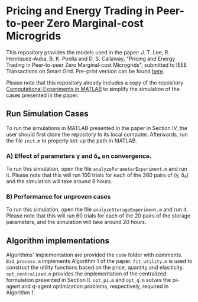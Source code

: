 # Pricing and Energy Trading in Peer-to-peer Zero Marginal-cost Microgrids

This repository provides the models used in the paper: J. T. Lee, R. Henriquez-Auba, B. K. Poolla and D. S. Callaway, "Pricing and Energy Trading in Peer-to-peer Zero Marginal-cost Microgrids", submitted to IEEE Transactions on Smart Grid. Pre-print version can be found [here](https://arxiv.org/abs/2103.13530).

Please note that this repository already includes a copy of the repository [Computational Experiments in MATLAB](https://github.com/leejt489/computational-experiment-matlab) to simplify the simulation of the cases presented in the paper.

## Run Simulation Cases

To run the simulations in MATLAB presented in the paper in Section IV, the user should first clone the repository to its local computer. Afterwards, run the file `init.m` to properly set-up the path in MATLAB.

### A) Effect of parameters γ and δ₀ on convergence.

To run this simulation, open the file `analyzeParameterExperiment.m` and run it. Please note that this will run 100 trials for each of the 380 pairs of (γ, δ₀) and the simulation will take around 8 hours.

### B) Performance for unproven cases

To run this simulation, open the file `analyzeStorageExperiment.m` and run it. Please note that this will run 60 trials for each of the 20 pairs of the storage parameters, and the simulation will take around 20 hours.

## Algorithm implementations

Algorithms' implementation are provided the `code` folder with comments. `Bid_process.m` implements Algorithm 1 of the paper. `fit_utility.m` is used to construct the utility functions based on the price, quantity and elasiticity. `opt_centralized.m` provides the implementation of the centralized formulation presented in Section II. `opt_pi.m` and `opt_q.m` solves the pi-agent and q-agent optimization problems, respectively, required in Algorithm 1.